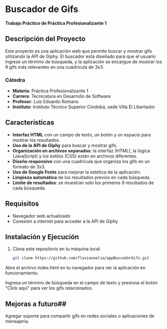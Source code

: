 # Buscador de Gifs

**Trabajo Práctico de Práctica Profesionalizante 1**

## Descripción del Proyecto

Este proyecto es una aplicación web que permite buscar y mostrar gifs utilizando la API de Giphy. El buscador está diseñado para que el usuario ingrese un término de búsqueda, y la aplicación se encargue de mostrar los 9 gifs más relevantes en una cuadrícula de 3x3.

### Cátedra

- **Materia**: Práctica Profesionalizante 1
- **Carrera**: Tecnicatura en Desarrollo de Software
- **Profesor**: Luis Eduardo Romano
- **Instituto**: Instituto Técnico Superior Córdoba, sede Villa El Libertador

## Características

- **Interfaz HTML** con un campo de texto, un botón y un espacio para mostrar los resultados.
- **Uso de la API de Giphy** para buscar y mostrar gifs.
- **Organización en archivos separados**: la interfaz (HTML), la lógica (JavaScript) y los estilos (CSS) están en archivos diferentes.
- **Diseño responsivo** con una cuadrícula que organiza los gifs en un formato de 3x3.
- **Uso de Google Fonts** para mejorar la estética de la aplicación.
- **Limpieza automática** de los resultados previos en cada búsqueda.
- **Límite de resultados**: se muestran solo los primeros 9 resultados de cada búsqueda.


## Requisitos

- Navegador web actualizado
- Conexión a internet para acceder a la API de Giphy

## Instalación y Ejecución

1. Clona este repositorio en tu máquina local:
   ```bash
   git clone https://github.com/flavianoelia/appBuscadorGifs.git

Abre el archivo index.html en tu navegador para ver la aplicación en funcionamiento.

Ingresa un término de búsqueda en el campo de texto y presiona el botón "Click aquí" para ver los gifs relacionados.

## Mejoras a futuro##

Agregar soporte para compartir gifs en redes sociales o aplicaciones de mensajería.


